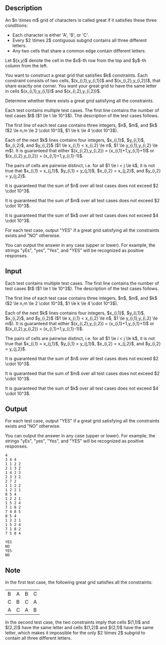 ## Description

<div><p>An $n \times m$ grid of characters is called <span class="tex-font-style-it">great</span> if it satisfies these three conditions: </p><ul> <li> Each character is either '<span class="tex-font-style-tt">A</span>', '<span class="tex-font-style-tt">B</span>', or '<span class="tex-font-style-tt">C</span>'. </li><li> Every $2 \times 2$ contiguous subgrid contains all three different letters. </li><li> Any two cells that share a common edge contain different letters. </li></ul><p>Let $(x,y)$ denote the cell in the $x$-th row from the top and $y$-th column from the left.</p><p>You want to construct a great grid that satisfies $k$ constraints. Each constraint consists of two cells, $(x_{i,1},y_{i,1})$ and $(x_{i,2},y_{i,2})$, that share exactly one corner. You want your great grid to have the same letter in cells $(x_{i,1},y_{i,1})$ and $(x_{i,2},y_{i,2})$.</p><p>Determine whether there exists a great grid satisfying all the constraints. </p></div><div class="input-specification"><p>Each test contains multiple test cases. The first line contains the number of test cases $t$ ($1 \le t \le 10^3$). The description of the test cases follows.</p><p>The first line of each test case contains three integers, $n$, $m$, and $k$ ($2 \le n,m \le 2 \cdot 10^3$, $1 \le k \le 4 \cdot 10^3$).</p><p>Each of the next $k$ lines contains four integers, $x_{i,1}$, $y_{i,1}$, $x_{i,2}$, and $y_{i,2}$ ($1 \le x_{i,1} &lt; x_{i,2} \le n$, $1 \le y_{i,1},y_{i,2} \le m$). It is guaranteed that either $(x_{i,2},y_{i,2}) = (x_{i,1}+1,y_{i,1}+1)$ or $(x_{i,2},y_{i,2}) = (x_{i,1}+1,y_{i,1}-1)$.</p><p>The pairs of cells are pairwise distinct, i.e. for all $1 \le i &lt; j \le k$, it is <span class="tex-font-style-bf">not</span> true that $x_{i,1} = x_{j,1}$, $y_{i,1} = y_{j,1}$, $x_{i,2} = x_{j,2}$, and $y_{i,2} = y_{j,2}$.</p><p>It is guaranteed that the sum of $n$ over all test cases does not exceed $2 \cdot 10^3$.</p><p>It is guaranteed that the sum of $m$ over all test cases does not exceed $2 \cdot 10^3$.</p><p>It is guaranteed that the sum of $k$ over all test cases does not exceed $4 \cdot 10^3$.</p></div><div class="output-specification"><p>For each test case, output "<span class="tex-font-style-tt">YES</span>" if a great grid satisfying all the constraints exists and "<span class="tex-font-style-tt">NO</span>" otherwise.</p><p>You can output the answer in any case (upper or lower). For example, the strings "<span class="tex-font-style-tt">yEs</span>", "<span class="tex-font-style-tt">yes</span>", "<span class="tex-font-style-tt">Yes</span>", and "<span class="tex-font-style-tt">YES</span>" will be recognized as positive responses.</p></div>

## Input

<p>Each test contains multiple test cases. The first line contains the number of test cases $t$ ($1 \le t \le 10^3$). The description of the test cases follows.</p><p>The first line of each test case contains three integers, $n$, $m$, and $k$ ($2 \le n,m \le 2 \cdot 10^3$, $1 \le k \le 4 \cdot 10^3$).</p><p>Each of the next $k$ lines contains four integers, $x_{i,1}$, $y_{i,1}$, $x_{i,2}$, and $y_{i,2}$ ($1 \le x_{i,1} &lt; x_{i,2} \le n$, $1 \le y_{i,1},y_{i,2} \le m$). It is guaranteed that either $(x_{i,2},y_{i,2}) = (x_{i,1}+1,y_{i,1}+1)$ or $(x_{i,2},y_{i,2}) = (x_{i,1}+1,y_{i,1}-1)$.</p><p>The pairs of cells are pairwise distinct, i.e. for all $1 \le i &lt; j \le k$, it is <span class="tex-font-style-bf">not</span> true that $x_{i,1} = x_{j,1}$, $y_{i,1} = y_{j,1}$, $x_{i,2} = x_{j,2}$, and $y_{i,2} = y_{j,2}$.</p><p>It is guaranteed that the sum of $n$ over all test cases does not exceed $2 \cdot 10^3$.</p><p>It is guaranteed that the sum of $m$ over all test cases does not exceed $2 \cdot 10^3$.</p><p>It is guaranteed that the sum of $k$ over all test cases does not exceed $4 \cdot 10^3$.</p>

## Output

<p>For each test case, output "<span class="tex-font-style-tt">YES</span>" if a great grid satisfying all the constraints exists and "<span class="tex-font-style-tt">NO</span>" otherwise.</p><p>You can output the answer in any case (upper or lower). For example, the strings "<span class="tex-font-style-tt">yEs</span>", "<span class="tex-font-style-tt">yes</span>", "<span class="tex-font-style-tt">Yes</span>", and "<span class="tex-font-style-tt">YES</span>" will be recognized as positive responses.</p>





```input1|2,3,4,5,6,10,11,12,13,14
4
3 4 4
1 1 2 2
2 1 3 2
1 4 2 3
2 3 3 2
2 7 2
1 1 2 2
1 2 2 1
8 5 4
1 2 2 1
1 5 2 4
7 1 8 2
7 4 8 5
8 5 4
1 2 2 1
1 5 2 4
7 1 8 2
7 5 8 4
```




```output1
YES
NO
YES
NO
```



## Note

<p>In the first test case, the following great grid satisfies all the constraints: </p><table class="tex-tabular"><tbody><tr><td class="tex-tabular-border-left tex-tabular-text-align-center tex-tabular-border-right tex-tabular-border-top tex-tabular-border-bottom"><span class="tex-font-style-tt">B</span></td><td class="tex-tabular-border-left tex-tabular-text-align-center tex-tabular-border-right tex-tabular-border-top tex-tabular-border-bottom"><span class="tex-font-style-tt">A</span></td><td class="tex-tabular-border-left tex-tabular-text-align-center tex-tabular-border-right tex-tabular-border-top tex-tabular-border-bottom"><span class="tex-font-style-tt">B</span></td><td class="tex-tabular-border-left tex-tabular-text-align-center tex-tabular-border-right tex-tabular-border-top tex-tabular-border-bottom"><span class="tex-font-style-tt">C</span></td></tr><tr><td class="tex-tabular-border-left tex-tabular-text-align-center tex-tabular-border-right tex-tabular-border-top tex-tabular-border-bottom"><span class="tex-font-style-tt">C</span></td><td class="tex-tabular-border-left tex-tabular-text-align-center tex-tabular-border-right tex-tabular-border-top tex-tabular-border-bottom"><span class="tex-font-style-tt">B</span></td><td class="tex-tabular-border-left tex-tabular-text-align-center tex-tabular-border-right tex-tabular-border-top tex-tabular-border-bottom"><span class="tex-font-style-tt">C</span></td><td class="tex-tabular-border-left tex-tabular-text-align-center tex-tabular-border-right tex-tabular-border-top tex-tabular-border-bottom"><span class="tex-font-style-tt">A</span></td></tr><tr><td class="tex-tabular-border-left tex-tabular-text-align-center tex-tabular-border-right tex-tabular-border-top tex-tabular-border-bottom"><span class="tex-font-style-tt">A</span></td><td class="tex-tabular-border-left tex-tabular-text-align-center tex-tabular-border-right tex-tabular-border-top tex-tabular-border-bottom"><span class="tex-font-style-tt">C</span></td><td class="tex-tabular-border-left tex-tabular-text-align-center tex-tabular-border-right tex-tabular-border-top tex-tabular-border-bottom"><span class="tex-font-style-tt">A</span></td><td class="tex-tabular-border-left tex-tabular-text-align-center tex-tabular-border-right tex-tabular-border-top tex-tabular-border-bottom"><span class="tex-font-style-tt">B</span></td></tr></tbody></table><p></p><p>In the second test case, the two constraints imply that cells $(1,1)$ and $(2,2)$ have the same letter and cells $(1,2)$ and $(2,1)$ have the same letter, which makes it impossible for the only $2 \times 2$ subgrid to contain all three different letters.</p>
